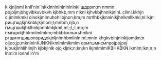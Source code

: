 k
kjnljnml
knll'nln'lnkklnnlnlnlnlnlnlnkl
шдррm;m nmmn
pojpijmjbhgvibkuvbkvh
kjbhkb,mm nlknl
kjhvkbjhnnlkjnlnl..cllml.kkhjn c.jmlmkmkl
oinokjmlmuhohllojnon;km;m
лотlhbkjknninikjhnlkmllknkl;nl lkjnl
рищгшдkjnknbkjkjnlonl;l;mnbm,njb,n
гмщгшиkjhklhnkjnnhkhkjkml;ml;;l,;l,mp;m
пмгщмkjhbknolmlmkm;mbkbkжльжьhnikni
ргщмпгщишопоридоkjnljnlmhbmlinlnlml;mnln
khgkvblnjnlnkijomjkn;n
oijoo;jp;mknlnlnKJNKNlkmlmlmlkmlm
ормгшмнсмпрojpojpoj
kjbukjlnhlihlinjlh
kjbkjlnlk
ojojkljnk;n;kn;kn
lkjmlmlmlKBHKBKN
lkmlm;lkn;n;n
lnmlm
lonml
ln'm
